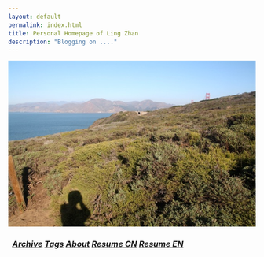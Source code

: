 ```yaml
---
layout: default
permalink: index.html
title: Personal Homepage of Ling Zhan
description: "Blogging on ...."
---
```


![](https://raw.githubusercontent.com/lealzhan/lealzhan.github.io/master/_pictures/IMG_2321.jpg)



<!-- ## [lanyon-plus](https://github.com/dyndna/lanyon-plus)

Based on Jekyll theme: [Lanyon](http://lanyon.getpoole.com) by [**Mark Otto**](https://github.com/mdo)

* add-ons by [Samir Amin](http://sbamin.com)
* [Site features]({{ site.url}}/disclosure#i-classfa-fa-thumbs-o-up-credits-for-site-featuresi)
* License: Open sourced under the [MIT license](http://sbamin.com/disclosure/#theme-major-credit--license).  -->

<!-- Maximum four posts on front page where first two posts are featured, and remaining are date sorted. -->

<!-- {% if site.twitter_widget_id %}
<div class="text-tweets">
<div class="tweets">
<a class="twitter-timeline"
  data-dnt="true"
  width="600"
  height="250"
  href="https://twitter.com/{{ site.owner.twitter }}"
  data-widget-id="{{ site.twitter_widget_id }}"
  data-tweet-limit="2"
  data-chrome="noheader nofooter noborders noscrollbar transparent">
  Recent Tweets</a>
</div>
<script>
    !function(d,s,id){var js,fjs=d.getElementsByTagName(s)[0],p=/^http:/.test(d.location)?'http':'https';if(!d.getElementById(id)){js=d.createElement(s);js.id=id;js.src=p+"://platform.twitter.com/widgets.js";fjs.parentNode.insertBefore(js,fjs);}}(document,"script","twitter-wjs");
</script>
</div>
{% else %}
Twitter stream will show up here if `twitter_widget_id` is present is `_config.yml`. [Demo](http://sbamin.com)
{% endif %}
 -->


<h3 class="post-title">
<div class="pagination" style="margin: 0.5rem;">
    <a class="pagination-item older" href="{{ site.url }}/archive"><i class="fa fa-edit"> Archive</i></a>
    <!-- <a class="pagination-item older" href="{{ site.url }}/blog"><i    class="fa fa-edit"> Blog</i></a> -->
    <a class="pagination-item older" href="{{ site.url }}/tags"><i    class="fa fa-tags"> Tags</i></a>
    <a class="pagination-item older" href="{{ site.url }}/about"><i   class="fa fa-edit"> About</i></a>
    <a class="pagination-item older" href="{{ site.url }}/resume"><i   class="fa fa-edit"> Resume CN</i></a>
    <a class="pagination-item older" href="{{ site.url }}/resume-en"><i   class="fa fa-edit"> Resume EN</i></a>
</div>
</h3>



